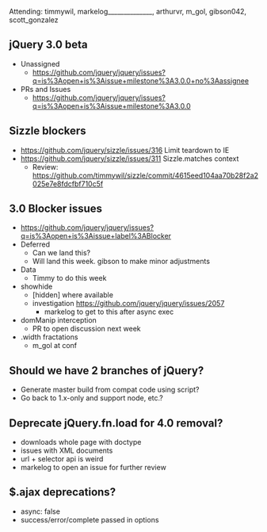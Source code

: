 Attending: timmywil, markelog______________, arthurvr, m_gol, gibson042, scott_gonzalez

## jQuery 3.0 beta
* Unassigned 
  - https://github.com/jquery/jquery/issues?q=is%3Aopen+is%3Aissue+milestone%3A3.0.0+no%3Aassignee
* PRs and Issues
  - https://github.com/jquery/jquery/issues?q=is%3Aopen+is%3Aissue+milestone%3A3.0.0

## Sizzle blockers
* https://github.com/jquery/sizzle/issues/316 Limit teardown to IE
* https://github.com/jquery/sizzle/issues/311 Sizzle.matches context
  - Review: https://github.com/timmywil/sizzle/commit/4615eed104aa70b28f2a2025e7e8fdcfbf710c5f

## 3.0 Blocker issues
* https://github.com/jquery/jquery/issues?q=is%3Aopen+is%3Aissue+label%3ABlocker
* Deferred
  - Can we land this?
  - Will land this week. gibson to make minor adjustments
* Data
  - Timmy to do this week
* showhide
  - [hidden] where available
  - investigation https://github.com/jquery/jquery/issues/2057
    * markelog to get to this after async exec
* domManip interception
  - PR to open discussion next week
* .width fractations
  - m_gol at conf

## Should we have 2 branches of jQuery?
* Generate master build from compat code using script?
* Go back to 1.x-only and support node, etc.?

## Deprecate jQuery.fn.load for 4.0 removal?
* downloads whole page with doctype
* issues with XML documents
* url + selector api is weird
* markelog to open an issue for further review

## $.ajax deprecations?
* async: false
* success/error/complete passed in options

